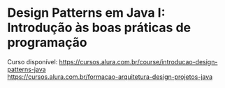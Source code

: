 # Design Patterns em Java I: Introdução às boas práticas de programação 

Curso disponível: https://cursos.alura.com.br/course/introducao-design-patterns-java  
https://cursos.alura.com.br/formacao-arquitetura-design-projetos-java  
